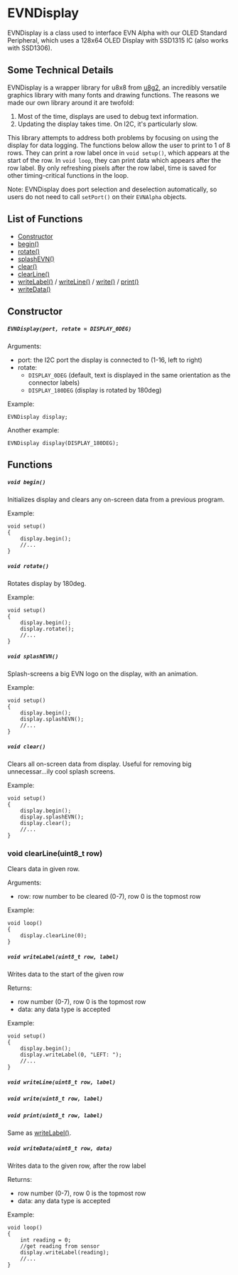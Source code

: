 # EVNDisplay
EVNDisplay is a class used to interface EVN Alpha with our OLED Standard Peripheral, which uses a 128x64 OLED Display with SSD1315 IC (also works with SSD1306).

## Some Technical Details
EVNDisplay is a wrapper library for u8x8 from [u8g2](https://github.com/olikraus/u8g2), an incredibly versatile graphics library with many fonts and drawing functions. The reasons we made our own library around it are twofold:

1. Most of the time, displays are used to debug text information.
2. Updating the display takes time. On I2C, it's particularly slow.


This library attempts to address both problems by focusing on using the display for data logging. The functions below allow the user to print to 1 of 8 rows. They can print a row label once in `void setup()`, which appears at the start of the row. In `void loop`, they can print data which appears after the row label. By only refreshing pixels after the row label, time is saved for other timing-critical functions in the loop.


Note: EVNDisplay does port selection and deselection automatically, so users do not need to call `setPort()` on their `EVNAlpha` objects.


## List of Functions
- [Constructor](#constructor)
- [begin()](#void-begin)
- [rotate()](#void-rotate)
- [splashEVN()](#void-splashevn)
- [clear()](#void-clear)
- [clearLine()](#void-clearlineuint8t-row)
- [writeLabel()](#void-writelabeluint8t-row-label) / [writeLine()](#void-writelineuint8t-row-label) / [write()](#void-writeuint8t-row-label) / [print()](#void-printuint8t-row-label) 
- [writeData()](#void-writedatauint8t-row-data)

## Constructor
##### `EVNDisplay(port, rotate = DISPLAY_0DEG)`

Arguments:
* port: the I2C port the display is connected to (1-16, left to right)
* rotate:
    * `DISPLAY_0DEG` (default, text is displayed in the same orientation as the connector labels)
    * `DISPLAY_180DEG` (display is rotated by 180deg)

Example:
```
EVNDisplay display;
```
Another example:
```
EVNDisplay display(DISPLAY_180DEG);
```

## Functions
##### `void begin()`
Initializes display and clears any on-screen data from a previous program.

Example:
```
void setup()
{
    display.begin();
    //...
}
```

##### `void rotate()`
Rotates display by 180deg.

Example:
```
void setup()
{
    display.begin();
    display.rotate();
    //...
}
```

##### `void splashEVN()`
Splash-screens a big EVN logo on the display, with an animation.

Example:
```
void setup()
{
    display.begin();
    display.splashEVN();
    //...
}
```

##### `void clear()`
Clears all on-screen data from display. Useful for removing big unnecessar...ily cool splash screens.

Example:
```
void setup()
{
    display.begin();
    display.splashEVN();
    display.clear();
    //...
}
```

### **void clearLine(uint8_t row)**
Clears data in given row.

Arguments:
* row: row number to be cleared (0-7), row 0 is the topmost row

Example:
```
void loop()
{
    display.clearLine(0);
}
```

##### `void writeLabel(uint8_t row, label)`
Writes data to the start of the given row

Returns:
* row number (0-7), row 0 is the topmost row
* data: any data type is accepted

Example:
```
void setup()
{
    display.begin();
    display.writeLabel(0, "LEFT: ");
    //...
}
```

##### `void writeLine(uint8_t row, label)`
##### `void write(uint8_t row, label)`
##### `void print(uint8_t row, label)`
Same as [writeLabel()](#void-writelabeluint8t-row-label).

##### `void writeData(uint8_t row, data)`
Writes data to the given row, after the row label

Returns:
* row number (0-7), row 0 is the topmost row
* data: any data type is accepted

Example:
```
void loop()
{
    int reading = 0;
    //get reading from sensor
    display.writeLabel(reading);
    //...
}
```